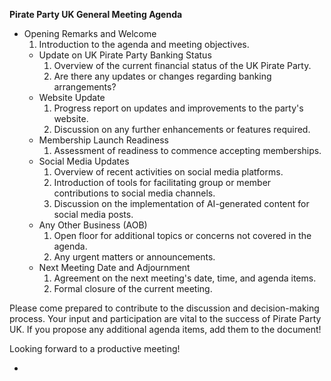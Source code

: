   
**Pirate Party UK General Meeting Agenda**

* Opening Remarks and Welcome  
  1. Introduction to the agenda and meeting objectives.  
  * Update on UK Pirate Party Banking Status  
    1. Overview of the current financial status of the UK Pirate Party.  
    2. Are there any updates or changes regarding banking arrangements?  
  * Website Update  
    1. Progress report on updates and improvements to the party's website.  
    2. Discussion on any further enhancements or features required.  
  * Membership Launch Readiness  
    1. Assessment of readiness to commence accepting memberships.  
  * Social Media Updates  
    1. Overview of recent activities on social media platforms.  
    2. Introduction of tools for facilitating group or member contributions to social media channels.  
    3. Discussion on the implementation of AI-generated content for social media posts.  
  * Any Other Business (AOB)  
    1. Open floor for additional topics or concerns not covered in the agenda.  
    2. Any urgent matters or announcements.  
  * Next Meeting Date and Adjournment  
    1. Agreement on the next meeting's date, time, and agenda items.  
    2. Formal closure of the current meeting.

Please come prepared to contribute to the discussion and decision-making process. Your input and participation are vital to the success of Pirate Party UK. If you propose any additional agenda items, add them to the document\!

Looking forward to a productive meeting\!

* 

